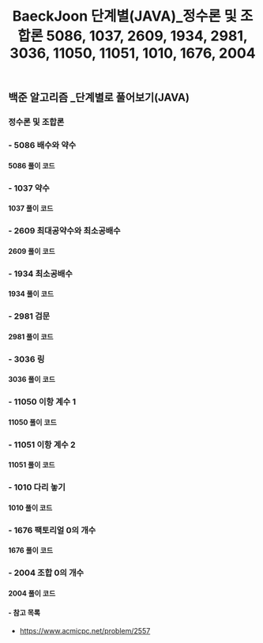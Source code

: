 ﻿---
layout: single
title: "BaeckJoon 단계별(JAVA)_정수론 및 조합론 5086, 1037, 2609, 1934, 2981, 3036, 11050, 11051, 1010, 1676, 2004"
read_time: true
categories: 
 - BaeckJoon 
tags: 
 - Algorithm
 - BaeckJoon 
last_modified_at: '2021-08-20 22:40:00 +0800'
toc: true
toc_sticky: true
toc_label: 목차
---
## 백준 알고리즘 _단계별로 풀어보기(JAVA)
### 정수론 및 조합론
### - 5086 배수와 약수

#### 5086 풀이 코드
>  
 
### - 1037 약수

#### 1037 풀이 코드
>  
  
### - 2609 최대공약수와 최소공배수

#### 2609 풀이 코드
>  
 
### - 1934 최소공배수

#### 1934 풀이 코드
>  
 
### - 2981 검문

#### 2981 풀이 코드
>  
 
### - 3036 링

#### 3036 풀이 코드
>  
 
### - 11050 이항 계수 1

#### 11050 풀이 코드
>  
 
### - 11051 이항 계수 2

#### 11051 풀이 코드
>  
 
### - 1010 다리 놓기

#### 1010 풀이 코드
>  
 
### - 1676 팩토리얼 0의 개수	

#### 1676 풀이 코드
>  
 
### - 2004 조합 0의 개수

#### 2004 풀이 코드
>  
 
#### - 참고 목록
- https://www.acmicpc.net/problem/2557